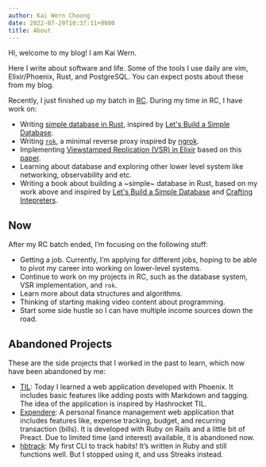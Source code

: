 ```yaml
---
author: Kai Wern Choong
date: 2022-07-29T10:37:11+0800
title: About
---
```


Hi, welcome to my blog! I am Kai Wern.

Here I write about software and life. Some of the tools I use daily
are vim, Elixir/Phoenix, Rust, and PostgreSQL. You can expect posts about these from my blog.

Recently, I just finished up my batch in [RC](https://www.recurse.com/). During my time
in RC, I have work on:

- Writing [simple database in Rust](https://github.com/kw7oe/mini-db), inspired by
[Let's Build a Simple Database](https://cstack.github.io/db_tutorial/).
- Writing [`rok`](https://github.com/kw7oe/rok), a minimal reverse proxy inspired by [ngrok](https://ngrok.io).
- Implementing [Viewstamped Replication (VSR) in Elixir](https://github.com/kw7oe/vsr-elixir) based on this
[paper](https://pmg.csail.mit.edu/papers/vr-revisited.pdf).
- Learning about database and exploring other lower level system like networking, observability and etc.
- Writing a book about building a ~simple~ database in Rust, based on my work
above and inspired by
[Let's Build a Simple Database](https://cstack.github.io/db_tutorial/) and
[Crafting Intepreters](https://craftinginterpreters.com/).

## Now

After my RC batch ended, I’m focusing on the following stuff:

- Getting a job. Currently, I’m applying for different jobs, hoping to be able to pivot my career into working on lower-level systems.
- Continue to work on my projects in RC, such as the database system, VSR implementation, and `rok`.
- Learn more about data structures and algorithms.
- Thinking of starting making video content about programming.
- Start some side hustle so I can have multiple income sources down the road.

## Abandoned Projects

These are the side projects that I worked in the past to learn, which now have been abandoned by me:

- [TIL][1]: Today I learned a web application developed with Phoenix. It includes basic features like adding posts with Markdown and tagging. The idea of the application is inspired by Hashrocket TIL.
- [Expendere][2]: A personal finance management web application that includes features like, expense tracking, budget, and recurring transaction (bills). It is developed with Ruby on Rails and a little bit of Preact. Due to limited time (and interest) available, it is abandoned now.
- [hbtrack][3]: My first CLI to track habits! It’s written in Ruby and still functions well. But I stopped using it, and uss Streaks instead.

[1]: https://til.kaiwern.com
[2]: https://expendere.herokuapp.com
[3]: https://github.com/kw7oe/hbtrack
